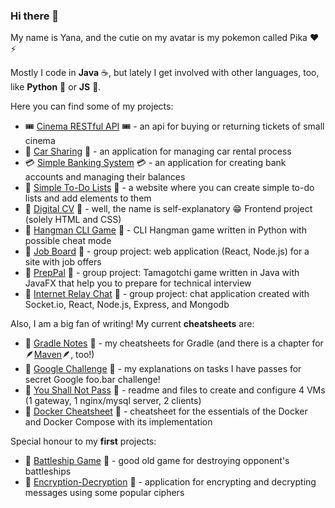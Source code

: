 ### Hi there 👋

My name is Yana, and the cutie on my avatar is my pokemon called Pika :heart: :zap:

Mostly I code in **Java** ☕️, but lately I get involved with other languages, too, like **Python** 🐍 or **JS** 💛.

Here you can find some of my projects:

- :tickets: [Cinema RESTful API](https://github.com/yanamlnk/cinema-rest-api) :tickets: - an api for buying or returning tickets of small cinema 
- :blue_car: [Car Sharing](https://github.com/yanamlnk/car-sharing) :blue_car: - an application for managing car rental process 
- :credit_card: [Simple Banking System](https://github.com/yanamlnk/simple-banking-system) :credit_card: - an application for creating bank accounts and managing their balances
- :black_heart: [Simple To-Do Lists](https://github.com/yanamlnk/simple-todo-lists) :black_heart: - a website where you can create simple to-do lists and add elements to them
- 👾 [Digital CV](https://github.com/yanamlnk/digital-cv) 👾 - well, the name is self-explanatory 😁 Frontend project (solely HTML and CSS)
- 📝 [Hangman CLI Game](https://github.com/yanamlnk/hangman) 📝 - CLI Hangman game written in Python with possible cheat mode
- 📰 [Job Board](https://github.com/yanamlnk/job-board) 📰 - group project: web application (React, Node.js) for a site with job offers
- 🐧 [PrepPal](https://github.com/yanamlnk/interview-tamagotchi) 🐧 - group project: Tamagotchi game written in Java with JavaFX that help you to prepare for technical interview
- 📲 [Internet Relay Chat](https://github.com/yanamlnk/irc-server) 📲 - group project: chat application created with Socket.io, React, Node.js, Express, and Mongodb

Also, I am a big fan of writing! My current **cheatsheets** are:

- :elephant: [Gradle Notes](https://github.com/yanamlnk/gradle-notes) :elephant: - my cheatsheets for Gradle (and there is a chapter for :feather:[Maven](https://github.com/yanamlnk/gradle-notes/blob/main/contents/12-maven-notes/README.md):feather:, too!)
- :rabbit: [Google Challenge](https://github.com/yanamlnk/google-challenge) :rabbit: - my explanations on tasks I have passes for secret Google foo.bar challenge!
- 🔧 [You Shall Not Pass](https://github.com/yanamlnk/you-shall-not-pass) 🔧 - readme and files to create and configure 4 VMs (1 gateway, 1 nginx/mysql server, 2 clients)
- 🐳 [Docker Cheatsheet](https://github.com/yanamlnk/docker-cheatsheet) 🐳 - cheatsheet for the essentials of the Docker and Docker Compose with its implementation

Special honour to my **first** projects:
- :ship: [Battleship Game](https://github.com/yanamlnk/java-for-beginners/tree/main/battleship) :ship: - good old game for destroying opponent's battleships
- :closed_lock_with_key: [Encryption-Decryption](https://github.com/yanamlnk/java-for-beginners/tree/main/encryption-decryption) :closed_lock_with_key: - application for encrypting and decrypting messages using some popular ciphers

